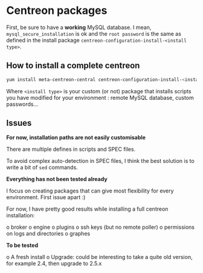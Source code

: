 # Centreon packages

First, be sure to have a **working** MySQL database. I mean, `mysql_secure_installation` is ok and the `root password` is the same as defined in the install package `centreon-configuration-install-<install type>`.

## How to install a complete centreon

```bash
yum install meta-centreon-central centreon-configuration-install-<install type>
```

Where `<install type>` is your custom (or not) package that installs scripts you have modified for your environment : remote MySQL database, custom passwords...

## Issues

**For now, installation paths are not easily customisable**

There are multiple defines in scripts and SPEC files.

To avoid complex auto-detection in SPEC files, I think the best solution is to write a bit of `sed` commands.

**Everything has not been tested already**

I focus on creating packages that can give most flexibility for every environment. First issue apart :)

For now, I have pretty good results while installing a full centreon installation:

 o broker
 o engine
 o plugins
 o ssh keys (but no remote poller)
 o permissions on logs and directories
 o graphes

**To be tested**

 o A fresh install
 o Upgrade: could be interesting to take a quite old version, for example 2.4, then upgrade to 2.5.x
